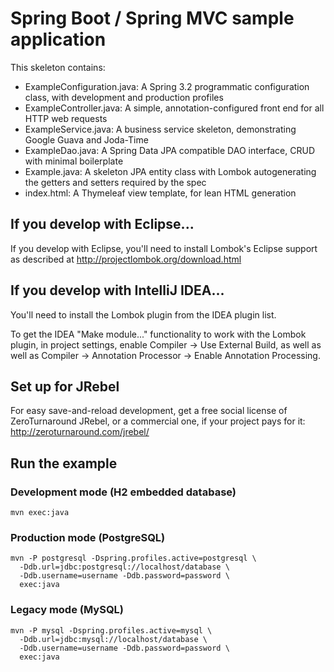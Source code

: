 # Spring Boot / Spring MVC sample application

This skeleton contains:

* ExampleConfiguration.java: A Spring 3.2 programmatic configuration class, with development and production profiles
* ExampleController.java: A simple, annotation-configured front end for all HTTP web requests
* ExampleService.java: A business service skeleton, demonstrating Google Guava and Joda-Time
* ExampleDao.java: A Spring Data JPA compatible DAO interface, CRUD with minimal boilerplate
* Example.java: A skeleton JPA entity class with Lombok autogenerating the getters and setters required by the spec
* index.html: A Thymeleaf view template, for lean HTML generation

## If you develop with Eclipse...

If you develop with Eclipse, you'll need to install Lombok's Eclipse support
as described at http://projectlombok.org/download.html

## If you develop with IntelliJ IDEA...

You'll need to install the Lombok plugin from the IDEA plugin list.

To get the IDEA "Make module..." functionality to work with the Lombok plugin, in project settings,
enable Compiler -> Use External Build, as well as well as Compiler -> Annotation Processor -> Enable Annotation Processing.

## Set up for JRebel

For easy save-and-reload development, get a free social license of ZeroTurnaround
JRebel, or a commercial one, if your project pays for it: http://zeroturnaround.com/jrebel/

## Run the example

### Development mode (H2 embedded database)

    mvn exec:java

### Production mode (PostgreSQL)

    mvn -P postgresql -Dspring.profiles.active=postgresql \
      -Ddb.url=jdbc:postgresql://localhost/database \
      -Ddb.username=username -Ddb.password=password \
      exec:java

### Legacy mode (MySQL)

    mvn -P mysql -Dspring.profiles.active=mysql \
      -Ddb.url=jdbc:mysql://localhost/database \
      -Ddb.username=username -Ddb.password=password \
      exec:java
